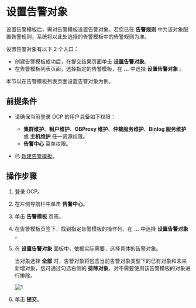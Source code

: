 # 设置告警对象

设置告警模板后，需对告警模板设置告警对象。若您已在 **告警规则** 中为该对象配置告警规则，系统将以此处选择的告警模板中的告警规则为准。

设置告警对象有以下 2 个入口：

* 创建告警模板成功后，在提交结果页面单击 **设置告警对象**。
* 在告警模板列表页面，选择指定的告警模板，在 **...** 中选择 **设置告警对象** 。

本节以在告警模板列表页面设置告警对象为例。

## 前提条件

* 请确保当前登录 OCP 的用户具备如下权限：

  * **集群维护**、**租户维护**、**OBProxy 维护**、**仲裁服务维护**、**Binlog 服务维护** 或 **主机维护** 任一资源权限。
  * **告警中心** 菜单权限。

* 已 [新建告警模板](../400.manage-alert-templates/100.create-an-alert-template.md)。

## 操作步骤

1. 登录 OCP。

2. 在左侧导航栏中单击 **告警中心**。

3. 单击 **告警模板** 页签。

4. 在告警模板页签下，找到指定告警模板的操作列，在 **...** 中选择 **设置告警对象** 。

5. 在 **设置告警对象** 面板中，依据实际需要，选择具体的告警对象。

    当对象选择 **全部** 时，告警对象将包含当前告警对象类型下的已有对象和未来新增对象，您可通过勾选右侧的 **排除对象**，对不需要使用该告警模板的对象进行排除。

    ![1](https://obbusiness-private.oss-cn-shanghai.aliyuncs.com/doc/img/ocp/401/%E8%AE%BE%E7%BD%AE%E5%91%8A%E8%AD%A6%E5%AF%B9%E8%B1%A11.png)

6. 单击 **提交**。
